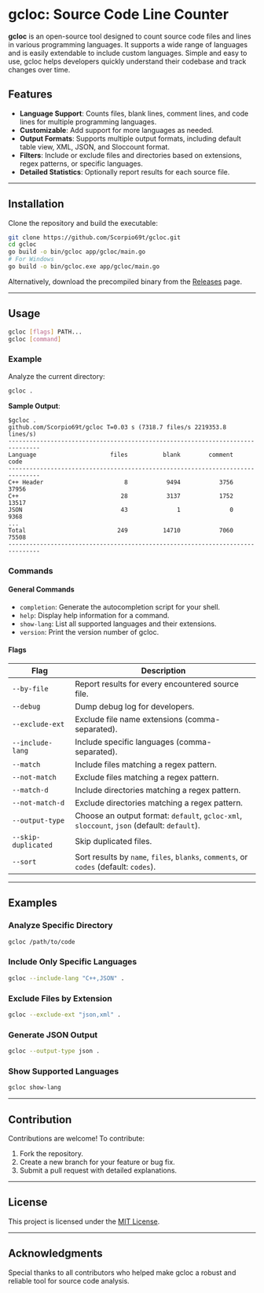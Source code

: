 
# gcloc: Source Code Line Counter

**gcloc** is an open-source tool designed to count source code files and lines in various programming languages. It supports a wide range of languages and is easily extendable to include custom languages. Simple and easy to use, gcloc helps developers quickly understand their codebase and track changes over time.

## Features
- **Language Support**: Counts files, blank lines, comment lines, and code lines for multiple programming languages.
- **Customizable**: Add support for more languages as needed.
- **Output Formats**: Supports multiple output formats, including default table view, XML, JSON, and Sloccount format.
- **Filters**: Include or exclude files and directories based on extensions, regex patterns, or specific languages.
- **Detailed Statistics**: Optionally report results for each source file.

---

## Installation

Clone the repository and build the executable:

```bash
git clone https://github.com/Scorpio69t/gcloc.git
cd gcloc
go build -o bin/gcloc app/gcloc/main.go
# For Windows
go build -o bin/gcloc.exe app/gcloc/main.go
```

Alternatively, download the precompiled binary from the [Releases](https://github.com/Scorpio69t/gcloc/releases) page.

---

## Usage

```bash
gcloc [flags] PATH...
gcloc [command]
```

### Example

Analyze the current directory:

```bash
gcloc .
```

**Sample Output**:
```
$gcloc .
github.com/Scorpio69t/gcloc T=0.03 s (7318.7 files/s 2219353.8 lines/s)
-------------------------------------------------------------------------------
Language                     files          blank        comment           code
-------------------------------------------------------------------------------
C++ Header                       8           9494           3756          37956
C++                             28           3137           1752          13517
JSON                            43              1              0           9368
...
Total                          249          14710           7060          75508
-------------------------------------------------------------------------------
```

### Commands
#### General Commands
- `completion`: Generate the autocompletion script for your shell.
- `help`: Display help information for a command.
- `show-lang`: List all supported languages and their extensions.
- `version`: Print the version number of gcloc.

#### Flags
| Flag                | Description                                                                                       |
|---------------------|---------------------------------------------------------------------------------------------------|
| `--by-file`         | Report results for every encountered source file.                                                |
| `--debug`           | Dump debug log for developers.                                                                   |
| `--exclude-ext`     | Exclude file name extensions (comma-separated).                                                  |
| `--include-lang`    | Include specific languages (comma-separated).                                                    |
| `--match`           | Include files matching a regex pattern.                                                          |
| `--not-match`       | Exclude files matching a regex pattern.                                                          |
| `--match-d`         | Include directories matching a regex pattern.                                                    |
| `--not-match-d`     | Exclude directories matching a regex pattern.                                                    |
| `--output-type`     | Choose an output format: `default`, `gcloc-xml`, `sloccount`, `json` (default: `default`).         |
| `--skip-duplicated` | Skip duplicated files.                                                                            |
| `--sort`            | Sort results by `name`, `files`, `blanks`, `comments`, or `codes` (default: `codes`).             |

---

## Examples

### Analyze Specific Directory
```bash
gcloc /path/to/code
```

### Include Only Specific Languages
```bash
gcloc --include-lang "C++,JSON" .
```

### Exclude Files by Extension
```bash
gcloc --exclude-ext "json,xml" .
```

### Generate JSON Output
```bash
gcloc --output-type json .
```

### Show Supported Languages
```bash
gcloc show-lang
```

---

## Contribution

Contributions are welcome! To contribute:
1. Fork the repository.
2. Create a new branch for your feature or bug fix.
3. Submit a pull request with detailed explanations.

---

## License

This project is licensed under the [MIT License](https://github.com/Scorpio69t/gcloc/blob/main/LICENSE).

---

## Acknowledgments

Special thanks to all contributors who helped make gcloc a robust and reliable tool for source code analysis.

